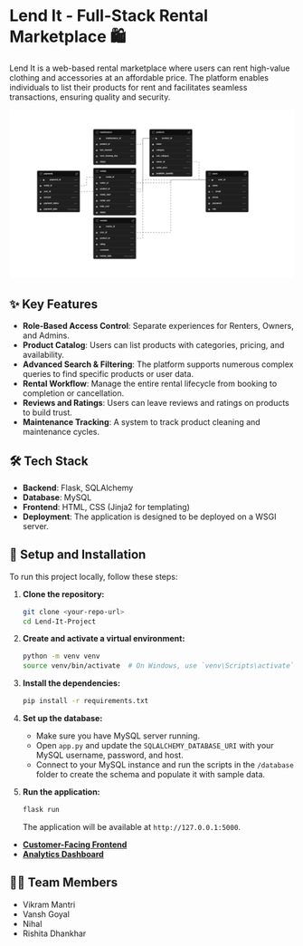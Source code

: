 # Lend It - Full-Stack Rental Marketplace 🛍️

Lend It is a web-based rental marketplace where users can rent high-value clothing and accessories at an affordable price. The platform enables individuals to list their products for rent and facilitates seamless transactions, ensuring quality and security.

![ER Diagram](supabase-schema-vitoforbhyfxkrfmzivv.png)

## ✨ Key Features

* **Role-Based Access Control**: Separate experiences for Renters, Owners, and Admins.
* **Product Catalog**: Users can list products with categories, pricing, and availability.
* **Advanced Search & Filtering**: The platform supports numerous complex queries to find specific products or user data.
* **Rental Workflow**: Manage the entire rental lifecycle from booking to completion or cancellation.
* **Reviews and Ratings**: Users can leave reviews and ratings on products to build trust.
* **Maintenance Tracking**: A system to track product cleaning and maintenance cycles.

## 🛠️ Tech Stack

* **Backend**: Flask, SQLAlchemy
* **Database**: MySQL
* **Frontend**: HTML, CSS (Jinja2 for templating)
* **Deployment**: The application is designed to be deployed on a WSGI server.

## 🚀 Setup and Installation

To run this project locally, follow these steps:

1.  **Clone the repository:**
    ```bash
    git clone <your-repo-url>
    cd Lend-It-Project
    ```

2.  **Create and activate a virtual environment:**
    ```bash
    python -m venv venv
    source venv/bin/activate  # On Windows, use `venv\Scripts\activate`
    ```

3.  **Install the dependencies:**
    ```bash
    pip install -r requirements.txt
    ```

4.  **Set up the database:**
    * Make sure you have MySQL server running.
    * Open `app.py` and update the `SQLALCHEMY_DATABASE_URI` with your MySQL username, password, and host.
    * Connect to your MySQL instance and run the scripts in the `/database` folder to create the schema and populate it with sample data.

5.  **Run the application:**
    ```bash
    flask run
    ```
    The application will be available at `http://127.0.0.1:5000`.

* **[Customer-Facing Frontend](https://jovial-sfogliatella-e46a00.netlify.app/)**
* **[Analytics Dashboard](https://preview--rent-it-analytics-dashboard.lovable.app/home)**

## 🧑‍💻 Team Members

* Vikram Mantri 
* Vansh Goyal
* Nihal 
* Rishita Dhankhar 
